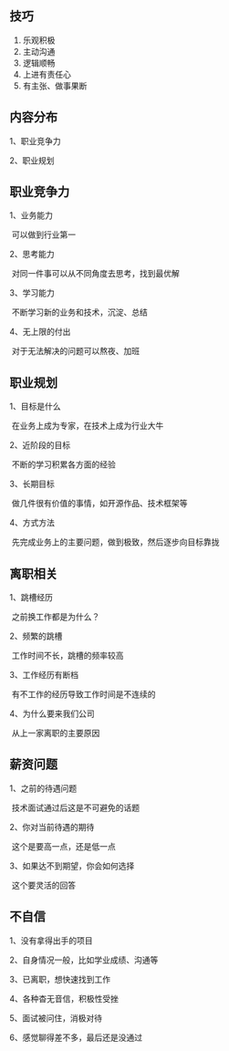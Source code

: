 ## 技巧

1. 乐观积极
2. 主动沟通
3. 逻辑顺畅
4. 上进有责任心
5. 有主张、做事果断



## 内容分布

1、职业竞争力

2、职业规划



## 职业竞争力

1、业务能力

​	可以做到行业第一

2、思考能力

​	对同一件事可以从不同角度去思考，找到最优解

3、学习能力

​	不断学习新的业务和技术，沉淀、总结

4、无上限的付出

​	对于无法解决的问题可以熬夜、加班





## 职业规划

1、目标是什么

​	在业务上成为专家，在技术上成为行业大牛

2、近阶段的目标

​	不断的学习积累各方面的经验

3、长期目标

​	做几件很有价值的事情，如开源作品、技术框架等

4、方式方法

​	先完成业务上的主要问题，做到极致，然后逐步向目标靠拢



## 离职相关

1、跳槽经历

​	之前换工作都是为什么？

2、频繁的跳槽

​	工作时间不长，跳槽的频率较高

3、工作经历有断档

​	有不工作的经历导致工作时间是不连续的

4、为什么要来我们公司

​	从上一家离职的主要原因



## 薪资问题

1、之前的待遇问题

​	技术面试通过后这是不可避免的话题

2、你对当前待遇的期待

​	这个是要高一点，还是低一点

3、如果达不到期望，你会如何选择

​	这个要灵活的回答



## 不自信

1、没有拿得出手的项目

2、自身情况一般，比如学业成绩、沟通等

3、已离职，想快速找到工作

4、各种杳无音信，积极性受挫

5、面试被问住，消极对待

6、感觉聊得差不多，最后还是没通过





 